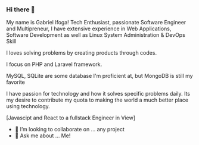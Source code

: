 ### Hi there 👋

My name is Gabriel Ifoga! Tech Enthusiast, passionate Software Engineer and Multipreneur, I have extensive experience in Web Applications, Software Development as well as Linux System Administration & DevOps Skill

I loves solving problems by creating products through codes.

I focus on PHP and Laravel framework.

MySQL, SQLite are some database I'm proficient at, but MongoDB is still my favorite

I have passion for technology and how it solves specific problems daily. Its my desire to contribute my quota to making the world a much better place using technology.

[Javascipt and React to a fullstack Engineer in View]


- 👯 I’m looking to collaborate on ... any project
- 💬 Ask me about ... Me!

<!--
**omoh09/omoh09** is a ✨ _special_ ✨ repository because its `README.md` (this file) appears on your GitHub profile.

Here are some ideas to get you started:

- 🔭 I’m currently working on ...
- 🌱 I’m currently learning ...
- 👯 I’m looking to collaborate on ...
- 🤔 I’m looking for help with ...
- 💬 Ask me about ...
- 📫 How to reach me: ...
- 😄 Pronouns: ...
- ⚡ Fun fact: ...
-->
